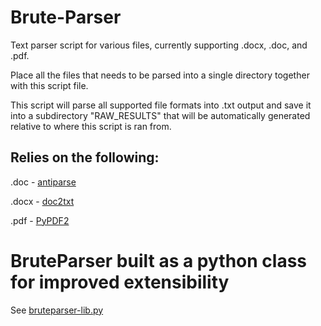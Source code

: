 # Brute-Parser

Text parser script for various files, currently supporting .docx, .doc, and .pdf.

Place all the files that needs to be parsed into a single directory together with this script file.

This script will parse all supported file formats into .txt output and save it into a subdirectory "RAW_RESULTS" that will be automatically generated relative to where this script is ran from.

## Relies on the following:

.doc - [antiparse](http://www.winfield.demon.nl/)

.docx - [doc2txt](https://github.com/ankushshah89/python-docx2txt)

.pdf - [PyPDF2](https://github.com/mstamy2/PyPDF2)


# BruteParser built as a python class for improved extensibility

See [bruteparser-lib.py](https://github.com/10ego/Brute-Parser/blob/master/bruteparser-lib.py)
